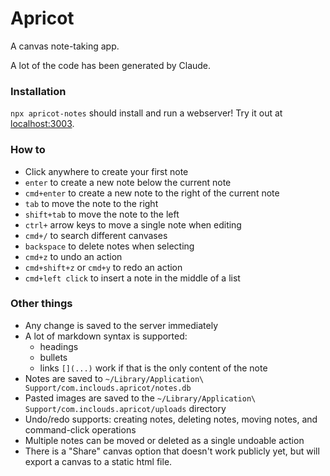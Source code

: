 # Apricot

A canvas note-taking app.

A lot of the code has been generated by Claude.

### Installation

`npx apricot-notes` should install and run a webserver! Try it out at [localhost:3003](https://localhost:3003).

### How to

- Click anywhere to create your first note
- `enter` to create a new note below the current note
- `cmd+enter` to create a new note to the right of the current note
- `tab` to move the note to the right
- `shift+tab` to move the note to the left
- `ctrl+` arrow keys to move a single note when editing
- `cmd+/` to search different canvases
- `backspace` to delete notes when selecting
- `cmd+z` to undo an action
- `cmd+shift+z` or `cmd+y` to redo an action
- `cmd+left click` to insert a note in the middle of a list

### Other things

- Any change is saved to the server immediately
- A lot of markdown syntax is supported:
  - headings
  - bullets
  - links `[](...)` work if that is the only content of the note
- Notes are saved to `~/Library/Application\ Support/com.inclouds.apricot/notes.db`
- Pasted images are saved to the `~/Library/Application\ Support/com.inclouds.apricot/uploads` directory
- Undo/redo supports: creating notes, deleting notes, moving notes, and command-click operations
- Multiple notes can be moved or deleted as a single undoable action
- There is a "Share" canvas option that doesn't work publicly yet, but will export a canvas to a static html file.
